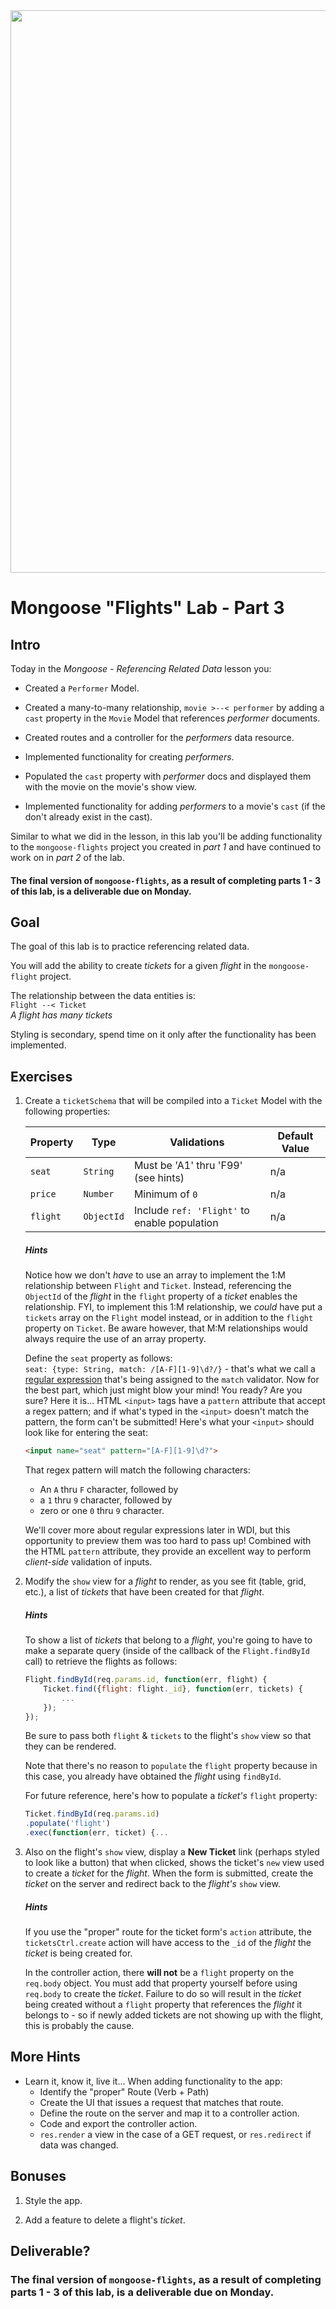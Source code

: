 
<img src="https://i.imgur.com/Y74xxoD.jpg" width="900">

# Mongoose "Flights" Lab - Part 3

## Intro

Today in the _Mongoose - Referencing Related Data_ lesson you:

- Created a `Performer` Model.

- Created a many-to-many relationship, `movie >--< performer` by adding a `cast` property in the `Movie` Model that references _performer_ documents.

- Created routes and a controller for the _performers_ data resource.

- Implemented functionality for creating  _performers_.

- Populated the `cast` property with _performer_ docs and displayed them with the movie on the movie's show view.

- Implemented functionality for adding _performers_ to a movie's `cast` (if the don't already exist in the cast).

Similar to what we did in the lesson, in this lab you'll be adding functionality to the `mongoose-flights` project you created in _part 1_ and have continued to work on in _part 2_ of the lab.

#### The final version of `mongoose-flights`, as a result of completing parts 1 - 3 of this lab, is a deliverable due on Monday.

## Goal

The goal of this lab is to practice referencing related data.

You will add the ability to create _tickets_ for a given _flight_ in the `mongoose-flight` project.

The relationship between the data entities is:<br>
`Flight --< Ticket`<br>
_A flight has many tickets_

Styling is secondary, spend time on it only after the functionality has been implemented.

## Exercises

1. Create a `ticketSchema` that will be compiled into a `Ticket` Model with the following properties:

	| Property | Type | Validations | Default Value |
	|---|---|---|---|
	| `seat`| `String`| Must be 'A1' thru 'F99' (see hints) | n/a |
	| `price`| `Number`| Minimum of `0` | n/a |
	| `flight`| `ObjectId`| Include `ref: 'Flight'` to enable population | n/a |

	##### Hints
	
	Notice how we don't _have_ to use an array to implement the 1:M relationship between `Flight` and `Ticket`. Instead, referencing the `ObjectId` of the _flight_ in the `flight` property of a _ticket_ enables the relationship. FYI, to implement this 1:M relationship, we _could_ have put a `tickets` array on the `Flight` model instead, or in addition to the `flight` property on `Ticket`. Be aware however, that M:M relationships would always require the use of an array property.
	
	Define the `seat` property as follows:<br>`seat: {type: String, match: /[A-F][1-9]\d?/}` - that's what we call a [regular expression](https://en.wikipedia.org/wiki/Regular_expression) that's being assigned to the `match` validator. Now for the best part, which just might blow your mind! You ready?  Are you sure? Here it is... HTML `<input>` tags have a `pattern` attribute that accept a regex pattern; and if what's typed in the `<input>` doesn't match the pattern, the form can't be submitted! Here's what your `<input>` should look like for entering the seat:
	
	```html
	<input name="seat" pattern="[A-F][1-9]\d?">
	```
	That regex pattern will match the following characters:
	
	- An `A` thru `F` character, followed by
	- a `1` thru `9` character, followed by
	- zero or one `0` thru `9` character.
	
	We'll cover more about regular expressions later in WDI, but this opportunity to preview them was too hard to pass up! Combined with the HTML `pattern` attribute, they provide an excellent way to perform _client-side_ validation of inputs.

2. Modify the `show` view for a _flight_ to render, as you see fit (table, grid, etc.), a list of _tickets_ that have been created for that _flight_.

	##### Hints
	
	To show a list of _tickets_ that belong to a _flight_, you're going to have to make a separate query (inside of the callback of the `Flight.findById` call) to retrieve the flights as follows:
	
	```js
	Flight.findById(req.params.id, function(err, flight) {
	    Ticket.find({flight: flight._id}, function(err, tickets) {
	        ...
	    });
	});
	```
	Be sure to pass both `flight` & `tickets` to the flight's `show` view so that they can be rendered.
	
	Note that there's no reason to `populate` the `flight` property because in this case, you already have obtained the _flight_ using `findById`.
	
	For future reference, here's how to populate a _ticket's_ `flight` property:
	
	```js
	Ticket.findById(req.params.id)
	.populate('flight')
	.exec(function(err, ticket) {...
	```

3. Also on the flight's `show` view, display a **New Ticket** link (perhaps styled to look like a button) that when clicked, shows the ticket's `new` view used to create a _ticket_ for the _flight_. When the form is submitted, create the _ticket_ on the server and redirect back to the _flight's_ `show` view.

	##### Hints
	
	If you use the "proper" route for the ticket form's `action` attribute, the `ticketsCtrl.create` action will have access to the `_id` of the _flight_ the _ticket_ is being created for.
	
	In the controller action, there **will not** be a `flight` property on the `req.body` object. You must add that property yourself before using `req.body` to create the _ticket_. Failure to do so will result in the _ticket_ being created without a `flight` property that references the _flight_ it belongs to - so if newly added tickets are not showing up with the flight, this is probably the cause.
 
## More Hints

- Learn it, know it, live it... When adding functionality to the app:
	- Identify the "proper" Route (Verb + Path)
	- Create the UI that issues a request that matches that route.
	- Define the route on the server and map it to a controller action.
	- Code and export the controller action.
	- `res.render` a view in the case of a GET request, or `res.redirect` if data was changed.

## Bonuses

1. Style the app.

2. Add a feature to delete a flight's _ticket_.

## Deliverable?

### The final version of `mongoose-flights`, as a result of completing parts 1 - 3 of this lab, is a deliverable due on Monday.